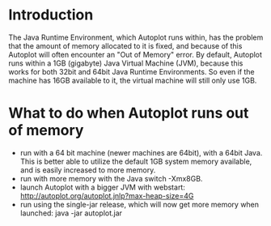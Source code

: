 # Introduction

The Java Runtime Environment, which Autoplot runs within, has the
problem that the amount of memory allocated to it is fixed, and because
of this Autoplot will often encounter an "Out of Memory" error. By
default, Autoplot runs within a 1GB (gigabyte) Java Virtual Machine
(JVM), because this works for both 32bit and 64bit Java Runtime
Environments. So even if the machine has 16GB available to it, the
virtual machine will still only use 1GB.

# What to do when Autoplot runs out of memory

  - run with a 64 bit machine (newer machines are 64bit), with a 64bit
    Java. This is better able to utilize the default 1GB system memory
    available, and is easily increased to more memory.
  - run with more memory with the Java switch -Xmx8GB.
  - launch Autoplot with a bigger JVM with webstart:
    <http://autoplot.org/autoplot.jnlp?max-heap-size=4G>
  - run using the single-jar release, which will now get more memory
    when launched: java -jar autoplot.jar
